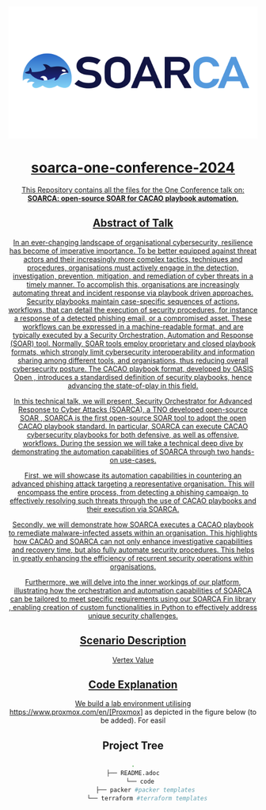 <div align="center">
<a href="https://cossas-project.org/cossas-software/soarca"><img src="img/soarca-logo.svg"/>

# soarca-one-conference-2024

This Repository contains all the files for the One Conference talk on: **SOARCA: open-source SOAR for CACAO playbook automation**.

## Abstract of Talk

In an ever-changing landscape of organisational cybersecurity, resilience has become of imperative importance. To be better equipped against threat actors and their increasingly more complex tactics, techniques and procedures, organisations must actively engage in the detection, investigation, prevention, mitigation, and remediation of cyber threats in a timely manner. To accomplish this, organisations are increasingly automating threat and incident response via playbook driven approaches. Security playbooks maintain case-specific sequences of actions, workflows, that can detail the execution of security procedures, for instance a response of a detected phishing email, or a compromised asset. These workflows can be expressed in a machine-readable format, and are typically executed by a Security Orchestration, Automation and Response (SOAR) tool. Normally, SOAR tools employ proprietary and closed playbook formats, which strongly limit cybersecurity interoperability and information sharing among different tools, and organisations, thus reducing overall cybersecurity posture. The CACAO playbook format, developed by OASIS Open , introduces a standardised definition of security playbooks, hence advancing the state-of-play in this field.

In this technical talk, we will present, Security Orchestrator for Advanced Response to Cyber Attacks (SOARCA), a TNO developed open-source SOAR , SOARCA is the first open-source SOAR tool to adopt the open CACAO playbook standard. In particular, SOARCA can execute CACAO cybersecurity playbooks for both defensive, as well as offensive, workflows. During the session we will take a technical deep dive by demonstrating the automation capabilities of SOARCA through two hands-on use-cases.

First, we will showcase its automation capabilities in countering an advanced phishing attack targeting a representative organisation. This will encompass the entire process, from detecting a phishing campaign, to effectively resolving such threats through the use of CACAO playbooks and their execution via SOARCA.

Secondly, we will demonstrate how SOARCA executes a CACAO playbook to remediate malware-infected assets within an organisation. This highlights how CACAO and SOARCA can not only enhance investigative capabilities and recovery time, but also fully automate security procedures. This helps in greatly enhancing the efficiency of recurrent security operations within organisations.

Furthermore, we will delve into the inner workings of our platform, illustrating how the orchestration and automation capabilities of SOARCA can be tailored to meet specific requirements using our SOARCA Fin library , enabling creation of custom functionalities in Python to effectively address unique security challenges.


## Scenario Description

Vertex Value 


## Code Explanation

We build a lab environment utilising https://www.proxmox.com/en/[Proxmox] as depicted in the figure below (to be added). For easil

## Project Tree

```bash
.
├── README.adoc
    └── code
        ├── packer #packer templates 
        └── terraform #terraform templates
```
